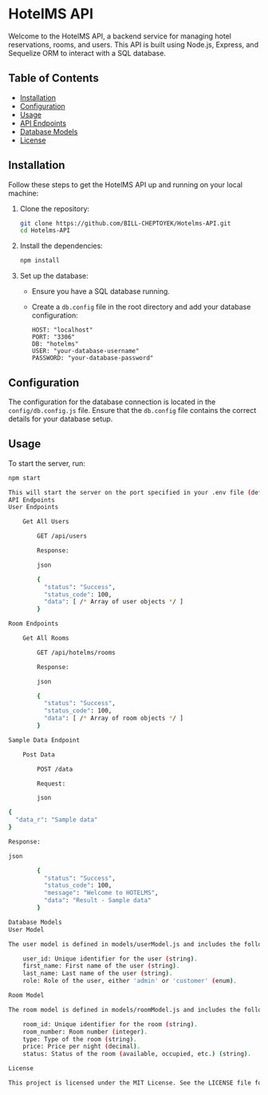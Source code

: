 # HotelMS API

Welcome to the HotelMS API, a backend service for managing hotel reservations, rooms, and users. This API is built using Node.js, Express, and Sequelize ORM to interact with a SQL database.

## Table of Contents

- [Installation](#installation)
- [Configuration](#configuration)
- [Usage](#usage)
- [API Endpoints](#api-endpoints)
- [Database Models](#database-models)
- [License](#license)

## Installation

Follow these steps to get the HotelMS API up and running on your local machine:

1. Clone the repository:

    ```bash
    git clone https://github.com/BILL-CHEPTOYEK/Hotelms-API.git
    cd Hotelms-API
    ```

2. Install the dependencies:

    ```bash
    npm install
    ```

3. Set up the database:
   - Ensure you have a SQL database running.
   - Create a `db.config` file in the root directory and add your database configuration:

     ```plaintext
     HOST: "localhost"
     PORT: "3306"
     DB: "hotelms"
     USER: "your-database-username"
     PASSWORD: "your-database-password"
     ```

## Configuration

The configuration for the database connection is located in the `config/db.config.js` file. Ensure that the `db.config` file contains the correct details for your database setup.

## Usage

To start the server, run:

```bash
npm start

This will start the server on the port specified in your .env file (default is 5000).
API Endpoints
User Endpoints

    Get All Users

        GET /api/users

        Response:

        json

        {
          "status": "Success",
          "status_code": 100,
          "data": [ /* Array of user objects */ ]
        }

Room Endpoints

    Get All Rooms

        GET /api/hotelms/rooms

        Response:

        json

        {
          "status": "Success",
          "status_code": 100,
          "data": [ /* Array of room objects */ ]
        }

Sample Data Endpoint

    Post Data

        POST /data

        Request:

        json

{
  "data_r": "Sample data"
}

Response:

json

        {
          "status": "Success",
          "status_code": 100,
          "message": "Welcome to HOTELMS",
          "data": "Result - Sample data"
        }

Database Models
User Model

The user model is defined in models/userModel.js and includes the following fields:

    user_id: Unique identifier for the user (string).
    first_name: First name of the user (string).
    last_name: Last name of the user (string).
    role: Role of the user, either 'admin' or 'customer' (enum).

Room Model

The room model is defined in models/roomModel.js and includes the following fields:

    room_id: Unique identifier for the room (string).
    room_number: Room number (integer).
    type: Type of the room (string).
    price: Price per night (decimal).
    status: Status of the room (available, occupied, etc.) (string).

License

This project is licensed under the MIT License. See the LICENSE file for details.
